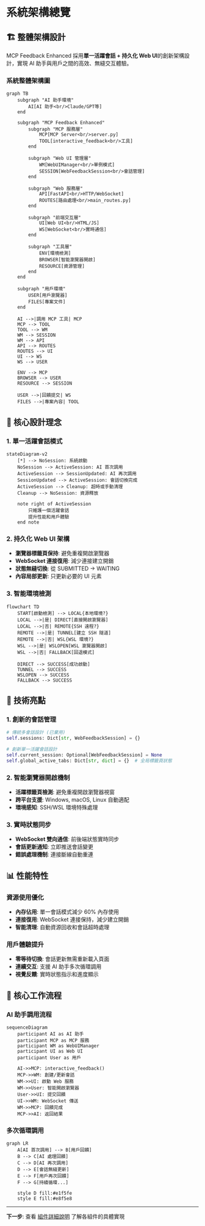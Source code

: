 # 系統架構總覽

## 🏗️ 整體架構設計

MCP Feedback Enhanced 採用**單一活躍會話 + 持久化 Web UI**的創新架構設計，實現 AI 助手與用戶之間的高效、無縫交互體驗。

### 系統整體架構圖

```mermaid
graph TB
    subgraph "AI 助手環境"
        AI[AI 助手<br/>Claude/GPT等]
    end
    
    subgraph "MCP Feedback Enhanced"
        subgraph "MCP 服務層"
            MCP[MCP Server<br/>server.py]
            TOOL[interactive_feedback<br/>工具]
        end
        
        subgraph "Web UI 管理層"
            WM[WebUIManager<br/>單例模式]
            SESSION[WebFeedbackSession<br/>會話管理]
        end
        
        subgraph "Web 服務層"
            API[FastAPI<br/>HTTP/WebSocket]
            ROUTES[路由處理<br/>main_routes.py]
        end
        
        subgraph "前端交互層"
            UI[Web UI<br/>HTML/JS]
            WS[WebSocket<br/>實時通信]
        end
        
        subgraph "工具層"
            ENV[環境檢測]
            BROWSER[智能瀏覽器開啟]
            RESOURCE[資源管理]
        end
    end
    
    subgraph "用戶環境"
        USER[用戶瀏覽器]
        FILES[專案文件]
    end
    
    AI -->|調用 MCP 工具| MCP
    MCP --> TOOL
    TOOL --> WM
    WM --> SESSION
    WM --> API
    API --> ROUTES
    ROUTES --> UI
    UI --> WS
    WS --> USER
    
    ENV --> MCP
    BROWSER --> USER
    RESOURCE --> SESSION
    
    USER -->|回饋提交| WS
    FILES -->|專案內容| TOOL
```

## 🎯 核心設計理念

### 1. 單一活躍會話模式
```mermaid
stateDiagram-v2
    [*] --> NoSession: 系統啟動
    NoSession --> ActiveSession: AI 首次調用
    ActiveSession --> SessionUpdated: AI 再次調用
    SessionUpdated --> ActiveSession: 會話切換完成
    ActiveSession --> Cleanup: 超時或手動清理
    Cleanup --> NoSession: 資源釋放
    
    note right of ActiveSession
        只維護一個活躍會話
        提升性能和用戶體驗
    end note
```

### 2. 持久化 Web UI 架構
- **瀏覽器標籤頁保持**: 避免重複開啟瀏覽器
- **WebSocket 連接復用**: 減少連接建立開銷
- **狀態無縫切換**: 從 SUBMITTED → WAITING
- **內容局部更新**: 只更新必要的 UI 元素

### 3. 智能環境檢測
```mermaid
flowchart TD
    START[啟動檢測] --> LOCAL{本地環境?}
    LOCAL -->|是| DIRECT[直接開啟瀏覽器]
    LOCAL -->|否| REMOTE{SSH 遠程?}
    REMOTE -->|是| TUNNEL[建立 SSH 隧道]
    REMOTE -->|否| WSL{WSL 環境?}
    WSL -->|是| WSLOPEN[WSL 瀏覽器開啟]
    WSL -->|否| FALLBACK[回退模式]
    
    DIRECT --> SUCCESS[成功啟動]
    TUNNEL --> SUCCESS
    WSLOPEN --> SUCCESS
    FALLBACK --> SUCCESS
```

## 🔧 技術亮點

### 1. 創新的會話管理
```python
# 傳統多會話設計 (已棄用)
self.sessions: Dict[str, WebFeedbackSession] = {}

# 創新單一活躍會話設計
self.current_session: Optional[WebFeedbackSession] = None
self.global_active_tabs: Dict[str, dict] = {}  # 全局標籤頁狀態
```

### 2. 智能瀏覽器開啟機制
- **活躍標籤頁檢測**: 避免重複開啟瀏覽器視窗
- **跨平台支援**: Windows, macOS, Linux 自動適配
- **環境感知**: SSH/WSL 環境特殊處理

### 3. 實時狀態同步
- **WebSocket 雙向通信**: 前後端狀態實時同步
- **會話更新通知**: 立即推送會話變更
- **錯誤處理機制**: 連接斷線自動重連

## 📊 性能特性

### 資源使用優化
- **內存佔用**: 單一會話模式減少 60% 內存使用
- **連接復用**: WebSocket 連接保持，減少建立開銷
- **智能清理**: 自動資源回收和會話超時處理

### 用戶體驗提升
- **零等待切換**: 會話更新無需重新載入頁面
- **連續交互**: 支援 AI 助手多次循環調用
- **視覺反饋**: 實時狀態指示和進度顯示

## 🔄 核心工作流程

### AI 助手調用流程
```mermaid
sequenceDiagram
    participant AI as AI 助手
    participant MCP as MCP 服務
    participant WM as WebUIManager
    participant UI as Web UI
    participant User as 用戶
    
    AI->>MCP: interactive_feedback()
    MCP->>WM: 創建/更新會話
    WM->>UI: 啟動 Web 服務
    WM->>User: 智能開啟瀏覽器
    User->>UI: 提交回饋
    UI->>WM: WebSocket 傳送
    WM->>MCP: 回饋完成
    MCP->>AI: 返回結果
```

### 多次循環調用
```mermaid
graph LR
    A[AI 首次調用] --> B[用戶回饋]
    B --> C[AI 處理回饋]
    C --> D[AI 再次調用]
    D --> E[會話無縫更新]
    E --> F[用戶再次回饋]
    F --> G[持續循環...]
    
    style D fill:#e1f5fe
    style E fill:#e8f5e8
```

---

**下一步**: 查看 [組件詳細說明](./component-details.md) 了解各組件的具體實現
